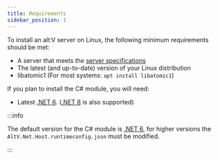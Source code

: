 ```yaml
---
title: Requirements
sidebar_position: 1
---
```


To install an alt:V server on Linux, the following minimum requirements should be met:
- A server that meets the [server specifications](../introduction.md#which-server-specifications-should-i-meet)
- The latest (and up-to-date) version of your Linux distribution
- libatomic1 (For most systems: `apt install libatomic1`)

If you plan to install the C# module, you will need:
- Latest [.NET 6](https://dotnet.microsoft.com/en-us/download/dotnet/6.0). ([.NET 8](https://dotnet.microsoft.com/en-us/download/dotnet/8.0) is also supported)

:::info

The default version for the C# module is [.NET 6](https://dotnet.microsoft.com/en-us/download/dotnet/6.0), for higher versions the `AltV.Net.Host.runtimeconfig.json` must be modified.

:::